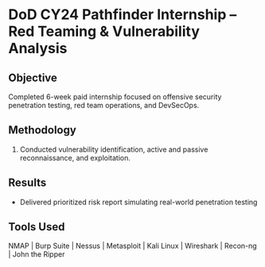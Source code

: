 # DoD CY24 Pathfinder Internship – Red Teaming & Vulnerability Analysis

## Objective
Completed 6-week paid internship focused on offensive security penetration testing, red team operations, and DevSecOps.

## Methodology
1. Conducted vulnerability identification, active and passive reconnaissance, and exploitation.  

## Results
- Delivered prioritized risk report simulating real-world penetration testing

## Tools Used
NMAP | Burp Suite | Nessus | Metasploit | Kali Linux | Wireshark | Recon-ng | John the Ripper
